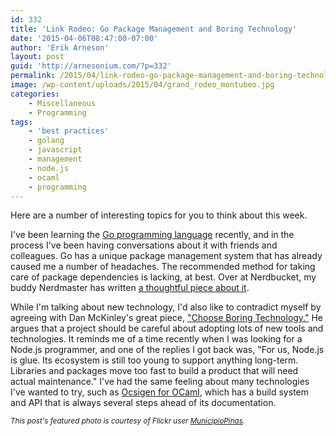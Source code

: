 ```yaml
---
id: 332
title: 'Link Rodeo: Go Package Management and Boring Technology'
date: '2015-04-06T08:47:00-07:00'
author: 'Erik Arneson'
layout: post
guid: 'http://arnesonium.com/?p=332'
permalink: /2015/04/link-rodeo-go-package-management-and-boring-technology/
image: /wp-content/uploads/2015/04/grand_rodeo_montubeo.jpg
categories:
    - Miscellaneous
    - Programming
tags:
    - 'best practices'
    - golang
    - javascript
    - management
    - node.js
    - ocaml
    - programming
---
```


Here are a number of interesting topics for you to think about this week.
<!--more-->

I've been learning the <a href="http://arnesonium.com/tag/golang/" title="Go language">Go programming language</a> recently, and in the process I've been having conversations about it with friends and colleagues. Go has a unique package management system that has already caused me a number of headaches. The recommended method for taking care of package dependencies is lacking, at best. Over at Nerdbucket, my buddy Nerdmaster has written <a href="http://blog.nerdbucket.com/go-dependency-freezing/article" title="Go Dependency Freezing at Nerdbucket" target="_blank">a thoughtful piece about it</a>.

While I'm talking about new technology, I'd also like to contradict myself by agreeing with Dan McKinley's great piece, <a href="http://mcfunley.com/choose-boring-technology" title="Choose Boring Technology by Dan McKinley" target="_blank">"Choose Boring Technology."</a> He argues that a project should be careful about adopting lots of new tools and technologies. It reminds me of a time recently when I was looking for a Node.js programmer, and one of the replies I got back was, "For us, Node.js is glue. Its ecosystem is still too young to support anything long-term. Libraries and packages move too fast to build a product that will need actual maintenance." I've had the same feeling about many technologies I've wanted to try, such as <a href="http://ocsigen.org/" title="Ocsigen" target="_blank">Ocsigen for OCaml</a>, which has a build system and API that is always several steps ahead of its documentation.

<small><em>This post's featured photo is courtesy of Flickr user <a href="https://www.flickr.com/photos/municipiopinas/8161449094/" target="_blank">MunicipioPinas</a>.</em></small>
